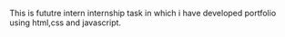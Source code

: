 This is fututre intern internship task in which i have developed portfolio using html,css and javascript.
